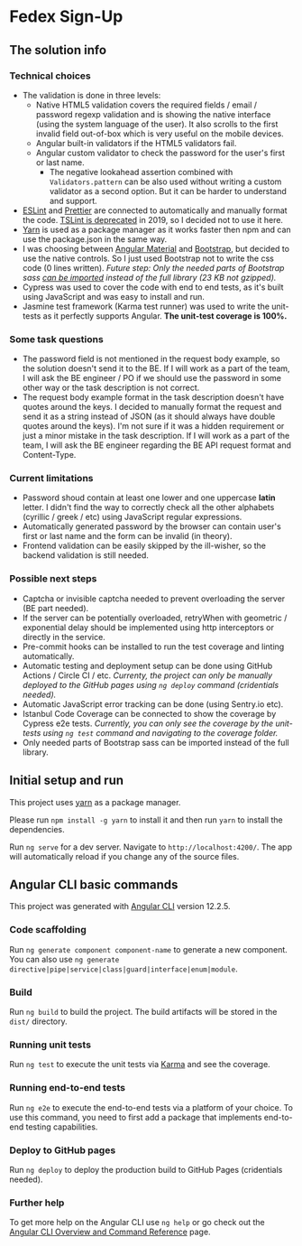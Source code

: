 # Fedex Sign-Up

## The solution info

### Technical choices

- The validation is done in three levels:
  - Native HTML5 validation covers the required fields / email / password regexp validation and is showing the native interface (using the system language of the user). It also scrolls to the first invalid field out-of-box which is very useful on the mobile devices.
  - Angular built-in validators if the HTML5 validators fail.
  - Angular custom validator to check the password for the user's first or last name.
    - The negative lookahead assertion combined with `Validators.pattern` can be also used without writing a custom validator as a second option. But it can be harder to understand and support.
- [ESLint](https://eslint.org) and [Prettier](https://prettier.io) are connected to automatically and manually format the code. [TSLint is deprecated](https://github.com/palantir/tslint/issues/4904) in 2019, so I decided not to use it here.
- [Yarn](https://yarnpkg.com) is used as a package manager as it works faster then npm and can use the package.json in the same way.
- I was choosing between [Angular Material](https://material.angular.io) and [Bootstrap](https://getbootstrap.com/), but decided to use the native controls. So I just used Bootstrap not to write the css code (0 lines written). _Future step: Only the needed parts of Bootstrap sass [can be imported](https://getbootstrap.com/docs/5.0/customize/sass/) instead of the full library (23 KB not gzipped)._
- Cypress was used to cover the code with end to end tests, as it's built using JavaScript and was easy to install and run.
- Jasmine test framework (Karma test runner) was used to write the unit-tests as it perfectly supports Angular. **The unit-test coverage is 100%.**

### Some task questions

- The password field is not mentioned in the request body example, so the solution doesn't send it to the BE. If I will work as a part of the team, I will ask the BE engineer / PO if we should use the password in some other way or the task description is not correct.
- The request body example format in the task description doesn't have quotes around the keys. I decided to manually format the request and send it as a string instead of JSON (as it should always have double quotes around the keys). I'm not sure if it was a hidden requirement or just a minor mistake in the task description. If I will work as a part of the team, I will ask the BE engineer regarding the BE API request format and Content-Type.

### Current limitations

- Password shoud contain at least one lower and one uppercase **latin** letter. I didn't find the way to correctly check all the other alphabets (cyrillic / greek / etc) using JavaScript regular expressions.
- Automatically generated password by the browser can contain user's first or last name and the form can be invalid (in theory).
- Frontend validation can be easily skipped by the ill-wisher, so the backend validation is still needed.

### Possible next steps

- Captcha or invisible captcha needed to prevent overloading the server (BE part needed).
- If the server can be potentially overloaded, retryWhen with geometric / exponential delay should be implemented using http interceptors or directly in the service.
- Pre-commit hooks can be installed to run the test coverage and linting automatically.
- Automatic testing and deployment setup can be done using GitHub Actions / Circle CI / etc. _Currenty, the project can only be manually deployed to the GitHub pages using `ng deploy` command (cridentials needed)._
- Automatic JavaScript error tracking can be done (using Sentry.io etc).
- Istanbul Code Coverage can be connected to show the coverage by Cypress e2e tests. _Currently, you can only see the coverage by the unit-tests using `ng test` command and navigating to the coverage folder._
- Only needed parts of Bootstrap sass can be imported instead of the full library.

## Initial setup and run

This project uses [yarn](https://yarnpkg.com) as a package manager.

Please run `npm install -g yarn` to install it
and then run `yarn` to install the dependencies.

Run `ng serve` for a dev server. Navigate to `http://localhost:4200/`. The app will automatically reload if you change any of the source files.

## Angular CLI basic commands

This project was generated with [Angular CLI](https://github.com/angular/angular-cli) version 12.2.5.

### Code scaffolding

Run `ng generate component component-name` to generate a new component. You can also use `ng generate directive|pipe|service|class|guard|interface|enum|module`.

### Build

Run `ng build` to build the project. The build artifacts will be stored in the `dist/` directory.

### Running unit tests

Run `ng test` to execute the unit tests via [Karma](https://karma-runner.github.io) and see the coverage.

### Running end-to-end tests

Run `ng e2e` to execute the end-to-end tests via a platform of your choice. To use this command, you need to first add a package that implements end-to-end testing capabilities.

### Deploy to GitHub pages

Run `ng deploy` to deploy the production build to GitHub Pages (cridentials needed).

### Further help

To get more help on the Angular CLI use `ng help` or go check out the [Angular CLI Overview and Command Reference](https://angular.io/cli) page.
